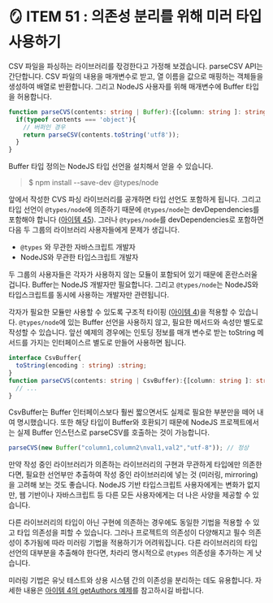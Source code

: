 # 🪞 ITEM 51 : 의존성 분리를 위해 미러 타입 사용하기

CSV 파일을 파싱하는 라이브러리를 잓겅한다고 가정해 보겠습니다. parseCSV API는 간단합니다.
CSV 파일의 내용을 매개변수로 받고, 열 이름을 값으로 매핑하는 객체들을 생성하여 배열로 반환합니다.
그리고 NodeJS 사용자를 위해 매개변수에 Buffer 타입을 허용합니다.

```ts
function parseCVS(contents: string | Buffer):{[column: string ]: string}[]{
  if(typeof contents === 'object'){
    // 버퍼인 경우
    return parseCSV(contents.toString('utf8'));
  }
}
```

Buffer 타입 정의는 NodeJS 타입 선언을 설치해서 얻을 수 있습니다.

> $ npm install --save-dev @types/node

앞에서 작성한 CVS 파싱 라이브러리를 공개하면 타입 선언도 포함하게 됩니다. 그리고 타입 선언이 `@types/node`에 의존하기 때문에 `@types/node`는 devDependencies를 포함해야 합니다 ([아이템 45](https://github.com/Pyotato/effective_typescript/blob/item45/README.md)). 그러나 `@types/node`를 devDependencies로 포함하면 다음 두 그룹의 라이브러리 사용자들에게 문제가 생깁니다.

- `@types` 와 무관한 자바스크립트 개발자
- NodeJS와 무관한 타입스크립트 개발자

두 그룹의 사용자들은 각자가 사용하지 않는 모듈이 포함되어 있기 때문에 혼란스러울 겁니다.
Buffer는 NodeJS 개발자만 필요합니다. 그리고 `@types/node`는 NodeJS와 타입스크립트를 동시에 사용하는 개발자만 관련됩니다.

각자가 필요한 모듈만 사용할 수 있도록 구조적 타이핑 ([아이템 4](https://github.com/Pyotato/effective_typescript/blob/item4/README.md))을 적용할 수 있습니다. 
`@types/node`에 있는 Buffer 선언을 사용하지 않고, 필요한 메서드와 속성만 별도로 작성할 수 있습니다.
앞선 예제의 경우에는 인토딩 정보를 매개 변수로 받는 toString 메서드를 가지는 인터페이스르 별도로 만들어 사용하면 됩니다.

```ts
interface CsvBuffer{
  toString(encoding : string) :string;
}
function parseCVS(contents: string | CsvBuffer):{[column: string ]: string}[]{
  // ...
}
```

CsvBuffer는 Buffer 인터페이스보다 훨씬 짧으면서도 실제로 필요한 부분만을 떼어 내여 명시했습니다.
또한 해당 타입이 Buffer와 호환되기 때문에 NodeJS 프로젝트에서는 실제 Buffer 인스턴스로 parseCSV를 호출하는 것이 가능합니다.

```ts
parseCVS(new Buffer("column1,column2\nval1,val2","utf-8")); // 정상
```

만약 작성 중인 라이브러리가 의존하는 라이브러리의 구현과 무관하게 타입에만 의존한다면, 필요한 선언부만 추출하여 작성 중인 라이브러리에 넣는 것 (미러링, mirroring)을 고려해 보는 것도 좋습니다.
NodeJS 기반 타입스크립트 사용자에게는 변화가 없지만, 웹 기반이나 자바스크립트 등 다른 모든 사용자에게는 더 나은 사양을 제공할 수 있습니다.

다른 라이브러리의 타입이 아닌 구현에 의존하는 경우에도 동일한 기법을 적용할 수 있고 타입 의존성을 피할 수 있습니다.
그러나 프로젝트의 의존성이 다양해지고 필수 의존성이 추가됨에 따라 미러링 기법을 적용하기가 어려워집니다.
다른 라이브러리의 타입 선언의 대부분을 추출해야 한다면, 차라리 명시적으로 `@types` 의존성을 추가하는 게 낫습니다.

미러링 기법은 유닛 테스트와 상용 시스템 간의 이존성을 분리하는 데도 유용합니다. 자세한 내용은 [아이템 4의 getAuthors 예제](https://github.com/Pyotato/effective_typescript/blob/item4/README.md#getAuthors)를 참고하시길 바랍니다.


























